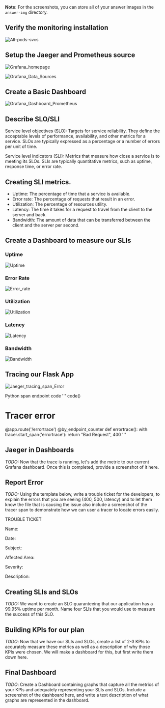 **Note:** For the screenshots, you can store all of your answer images in the `answer-img` directory.

## Verify the monitoring installation
![All-pods-svcs](https://github.com/mmalzahrani/Project_Files-Building_a_Metrics_Dashboard/assets/27856878/909cec2b-4bea-4f77-9691-24be07196c31)


## Setup the Jaeger and Prometheus source
![Grafana_homepage](https://github.com/mmalzahrani/Project_Files-Building_a_Metrics_Dashboard/assets/27856878/2ddb4697-6862-4f48-ab76-6f24d9e77283)


![Grafana_Data_Sources](https://github.com/mmalzahrani/Project_Files-Building_a_Metrics_Dashboard/assets/27856878/761b2b0d-8295-47c3-9663-3e3aeeaf4c27)


## Create a Basic Dashboard
![Grafana_Dashboard_Prometheus](https://github.com/mmalzahrani/Project_Files-Building_a_Metrics_Dashboard/assets/27856878/eb71cf0e-7b4f-4454-b52e-08de1385d156)


## Describe SLO/SLI
Service level objectives (SLO):
Targets for service reliability. They define the acceptable levels of performance, availability, and other metrics for a service. SLOs are typically expressed as a percentage or a number of errors per unit of time.

Service level indicators (SLI):
Metrics that measure how close a service is to meeting its SLOs. SLIs are typically quantitative metrics, such as uptime, response time, or error rate.


## Creating SLI metrics.
- Uptime: The percentage of time that a service is available.
- Error rate: The percentage of requests that result in an error.
- Utilization: The percentage of resources utility.
- Latency: The time it takes for a request to travel from the client to the server and back.
- Bandwidth: The amount of data that can be transferred between the client and the server per second.

## Create a Dashboard to measure our SLIs
### Uptime
![Uptime](https://github.com/mmalzahrani/Project_Files-Building_a_Metrics_Dashboard/assets/27856878/c8345433-31bd-479d-b330-d69e9d8ddf7a)

### Error Rate
![Error_rate](https://github.com/mmalzahrani/Project_Files-Building_a_Metrics_Dashboard/assets/27856878/30fa881d-7a82-4f08-b15e-97a56458655e)

### Utilization
![Utilization](https://github.com/mmalzahrani/Project_Files-Building_a_Metrics_Dashboard/assets/27856878/7e099cdf-908d-4234-8dad-66936407b2a7)

### Latency
![Latency](https://github.com/mmalzahrani/Project_Files-Building_a_Metrics_Dashboard/assets/27856878/ce034130-44f4-4120-a5b9-8f31b14403c9)

### Bandwidth
![Bandwidth](https://github.com/mmalzahrani/Project_Files-Building_a_Metrics_Dashboard/assets/27856878/f92cc161-5689-494d-a02a-9b4c655a0b4c)


## Tracing our Flask App
![Jaeger_tracing_span_Error](https://github.com/mmalzahrani/Project_Files-Building_a_Metrics_Dashboard/assets/27856878/13de6dfc-a928-4f94-b4a9-df05758a6195)

Python span endpoint code
''' code()
# Tracer error
@app.route('/errortrace')
@by_endpoint_counter
def errortrace():
    with tracer.start_span('errortrace'):
        return "Bad Request", 400
'''

## Jaeger in Dashboards
*TODO:* Now that the trace is running, let's add the metric to our current Grafana dashboard. Once this is completed, provide a screenshot of it here.

## Report Error
*TODO:* Using the template below, write a trouble ticket for the developers, to explain the errors that you are seeing (400, 500, latency) and to let them know the file that is causing the issue also include a screenshot of the tracer span to demonstrate how we can user a tracer to locate errors easily.

TROUBLE TICKET

Name:

Date:

Subject:

Affected Area:

Severity:

Description:


## Creating SLIs and SLOs
*TODO:* We want to create an SLO guaranteeing that our application has a 99.95% uptime per month. Name four SLIs that you would use to measure the success of this SLO.

## Building KPIs for our plan
*TODO*: Now that we have our SLIs and SLOs, create a list of 2-3 KPIs to accurately measure these metrics as well as a description of why those KPIs were chosen. We will make a dashboard for this, but first write them down here.

## Final Dashboard
*TODO*: Create a Dashboard containing graphs that capture all the metrics of your KPIs and adequately representing your SLIs and SLOs. Include a screenshot of the dashboard here, and write a text description of what graphs are represented in the dashboard.  
